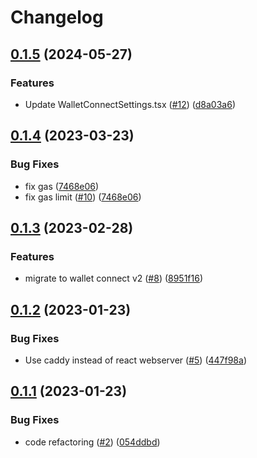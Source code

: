 # Changelog

## [0.1.5](https://github.com/fluencelabs/cli-connector/compare/cli-connector-v0.1.4...cli-connector-v0.1.5) (2024-05-27)


### Features

* Update WalletConnectSettings.tsx ([#12](https://github.com/fluencelabs/cli-connector/issues/12)) ([d8a03a6](https://github.com/fluencelabs/cli-connector/commit/d8a03a60c8487031653b5051b2d42700d8d8fa9b))

## [0.1.4](https://github.com/fluencelabs/cli-connector/compare/cli-connector-v0.1.3...cli-connector-v0.1.4) (2023-03-23)


### Bug Fixes

* fix gas ([7468e06](https://github.com/fluencelabs/cli-connector/commit/7468e0650cad28651c4dd715affae4aa285d21ac))
* fix gas limit ([#10](https://github.com/fluencelabs/cli-connector/issues/10)) ([7468e06](https://github.com/fluencelabs/cli-connector/commit/7468e0650cad28651c4dd715affae4aa285d21ac))

## [0.1.3](https://github.com/fluencelabs/cli-connector/compare/cli-connector-v0.1.2...cli-connector-v0.1.3) (2023-02-28)


### Features

* migrate to wallet connect v2 ([#8](https://github.com/fluencelabs/cli-connector/issues/8)) ([8951f16](https://github.com/fluencelabs/cli-connector/commit/8951f1635f462f90dab89b6096d2caab8ef8171e))

## [0.1.2](https://github.com/fluencelabs/cli-connector/compare/cli-connector-v0.1.1...cli-connector-v0.1.2) (2023-01-23)


### Bug Fixes

* Use caddy instead of react webserver ([#5](https://github.com/fluencelabs/cli-connector/issues/5)) ([447f98a](https://github.com/fluencelabs/cli-connector/commit/447f98a38bd337e51c050840b408c3c792074f2d))

## [0.1.1](https://github.com/fluencelabs/cli-connector/compare/cli-connector-v0.1.0...cli-connector-v0.1.1) (2023-01-23)


### Bug Fixes

* code refactoring ([#2](https://github.com/fluencelabs/cli-connector/issues/2)) ([054ddbd](https://github.com/fluencelabs/cli-connector/commit/054ddbd16f70f2413aaf19a40d7303283c708b8e))
